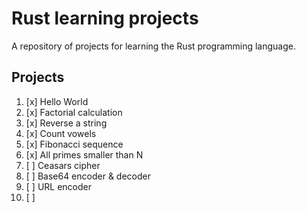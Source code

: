 # Rust learning projects

A repository of projects for learning the Rust programming language.

## Projects

1. [x] Hello World
2. [x] Factorial calculation
3. [x] Reverse a string
4. [x] Count vowels
5. [x] Fibonacci sequence
6. [x] All primes smaller than N
7. [ ] Ceasars cipher
8. [ ] Base64 encoder & decoder
9. [ ] URL encoder
10. [ ]
